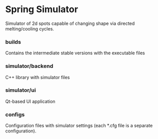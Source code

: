 # Spring Simulator
Simulator of 2d spots capable of changing shape via directed melting/cooling cycles.


### builds
Contains the intermediate stable versions with the executable files

### simulator/backend
C++ library with simulator files

### simulator/ui
Qt-based UI application

### configs
Configuration files with simulator settings (each \*.cfg file is a separate configuration).
